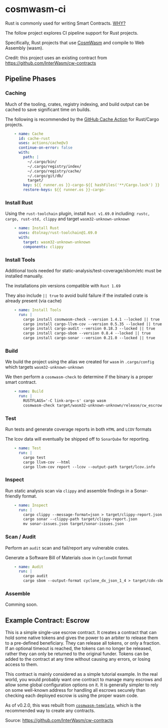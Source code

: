 # cosmwasm-ci

Rust is commonly used for writing Smart Contracts. [WHY?](https://use.ink/why-rust-for-smart-contracts/)

The follow project explores CI pipeline support for Rust projects.

Specifically, Rust projects that use [CosmWasm](https://github.com/CosmWasm/cosmwasm#cosmwasm) and compile to Web Assembly (wasm).

Credit: this project uses an existing contract from https://github.com/InterWasm/cw-contracts

## Pipeline Phases

### Caching

Much of the tooling, crates, registry indexing, and build output can be cached to save significant time on builds.

The following is recommended by the [GitHub Cache Action](https://github.com/actions/cache/tree/main#cache-action) for Rust/Cargo projects.

```yml
    - name: Cache
      id: cache-rust
      uses: actions/cache@v3
      continue-on-error: false
      with:
        path: |
          ~/.cargo/bin/
          ~/.cargo/registry/index/
          ~/.cargo/registry/cache/
          ~/.cargo/git/db/
          target/            
        key: ${{ runner.os }}-cargo-${{ hashFiles('**/Cargo.lock') }}
        restore-keys: ${{ runner.os }}-cargo-   
```

### Install Rust

Using the `rust-toolchain` plugin, install `Rust v1.69.0` including: `rustc, cargo, rust-std, clippy` and target `wasm32-unknown-unknown`

```yml
    - name: Install Rust
      uses: dtolnay/rust-toolchain@1.69.0
      with:
        target: wasm32-unknown-unknown
        components: clippy
```

### Install Tools

Additional tools needed for static-analysis/test-coverage/sbom/etc must be installed manually.

The installations pin versions compatible with `Rust 1.69`

They also include `|| true` to avoid build failure if the installed crate is already present (via cache)

```yml
    - name: Install Tools
      run: | 
        cargo install cosmwasm-check --version 1.4.1 --locked || true
        cargo install cargo-llvm-cov --version 0.5.35 --locked || true
        cargo install cargo-audit --version 0.18.3 --locked || true
        cargo install cargo-sbom --version 0.8.4 --locked || true
        cargo install cargo-sonar --version 0.21.0 --locked || true
```

### Build

We build the project using the alias we created for `wasm` in `.cargo/config` which targets `wasm32-unknown-unknown`

We then perform a `cosmwasm-check` to determine if the binary is a proper smart contract.

```yml
    - name: Build
      run: |
        RUSTFLAGS='-C link-arg=-s' cargo wasm
        cosmwasm-check target/wasm32-unknown-unknown/release/cw_escrow.wasm
```

### Test

Run tests and generate coverage reports in both `HTML` and `LCOV` formats

The lcov data will eventually be shipped off to `SonarQube` for reporting.

```yml
    - name: Test
      run: |
        cargo test
        cargo llvm-cov --html 
        cargo llvm-cov report --lcov --output-path target/lcov.info
```

### Inspect

Run static analysis scan via `clippy` and assemble findings in a Sonar-friendly format.

```yml
    - name: Inspect
      run: |
        cargo clippy --message-format=json > target/clippy-report.json
        cargo sonar --clippy-path target/clippy-report.json
        mv sonar-issues.json target/sonar-issues.json
```

### Scan / Audit

Perform an `audit` scan and fail/report any vulnerable crates.

Generate a Software Bill of Materials `sbom` in `CycloneDX` format

```yml
    - name: Audit
      run: | 
        cargo audit
        cargo sbom --output-format cyclone_dx_json_1_4 > target/cdx-sbom.json 
```

### Assemble

Comming soon.

## Example Contract: Escrow

This is a simple single-use escrow contract. It creates a contract that can hold some
native tokens and gives the power to an arbiter to release them to a pre-defined
beneficiary. They can release all tokens, or only a fraction. If an optional
timeout is reached, the tokens can no longer be released, rather they can only
be returned to the original funder. Tokens can be added to the contract at any
time without causing any errors, or losing access to them.

This contract is mainly considered as a simple tutorial example. In the real
world, you would probably want one contract to manage many escrows and allow
some global configuration options on it. It is generally simpler to rely on
some well-known address for handling all escrows securely than checking each
deployed escrow is using the proper wasm code.

As of v0.2.0, this was rebuilt from
[`cosmwasm-template`](https://github.com/confio/cosmwasm-template),
which is the recommended way to create any contracts.

Source: https://github.com/InterWasm/cw-contracts